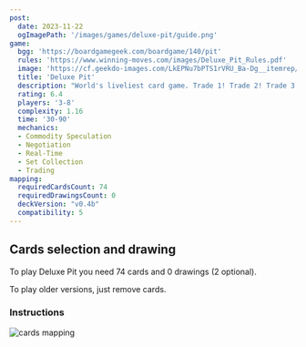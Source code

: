 ```yaml
---
post: 
  date: 2023-11-22
  ogImagePath: '/images/games/deluxe-pit/guide.png'
game:
  bgg: 'https://boardgamegeek.com/boardgame/140/pit'
  rules: 'https://www.winning-moves.com/images/Deluxe_Pit_Rules.pdf'
  image: 'https://cf.geekdo-images.com/LkEPNu7bPTS1rVRU_Ba-Dg__itemrep/img/Btm5OS2x5mfCwL2o_2nsqn5ZCwE=/fit-in/246x300/filters:strip_icc()/pic423644.jpg'
  title: 'Deluxe Pit'
  description: "World's liveliest card game. Trade 1! Trade 2! Trade 3! Trade 4! Corner the market."
  rating: 6.4
  players: '3-8'
  complexity: 1.16
  time: '30-90'
  mechanics:
  - Commodity Speculation
  - Negotiation
  - Real-Time
  - Set Collection
  - Trading
mapping:
  requiredCardsCount: 74
  requiredDrawingsCount: 0
  deckVersion: "v0.4b"
  compatibility: 5
---
```


## Cards selection and drawing

To play Deluxe Pit you need 74 cards and 0 drawings (2 optional).

To play older versions, just remove cards.

### Instructions

![cards mapping](/images/games/deluxe-pit/guide.png)
